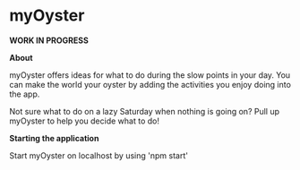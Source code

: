 # myOyster
**WORK IN PROGRESS**


**About**

myOyster offers ideas for what to do during the slow points in your day. You can make the world your oyster by adding the activities you enjoy doing into the app. 

Not sure what to do on a lazy Saturday when nothing is going on? Pull up myOyster to help you decide what to do! 

**Starting the application**

Start myOyster on localhost by using 'npm start'
